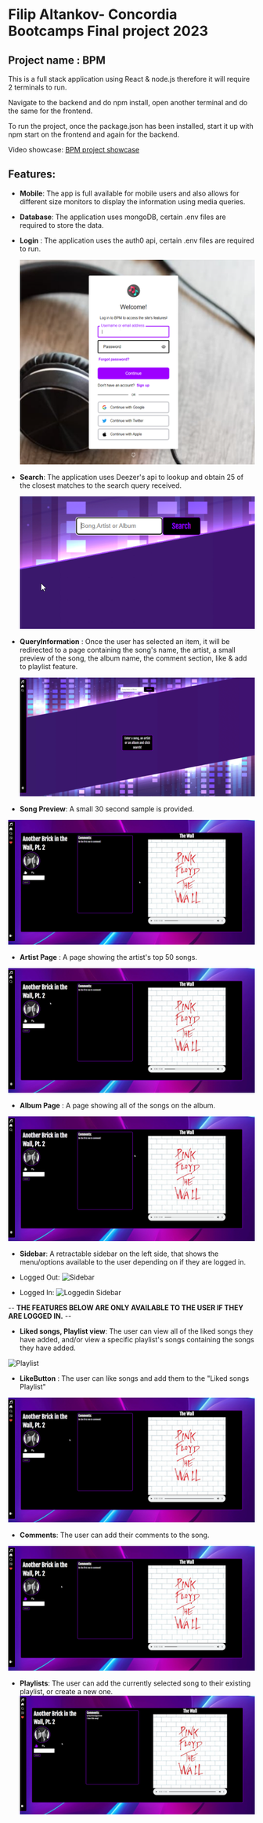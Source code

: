 # Filip Altankov- Concordia Bootcamps Final project 2023

## Project name : BPM

This is a full stack application using React & node.js therefore it will require 2 terminals to run.

Navigate to the backend and do npm install, open another terminal and do the same for the frontend.

To run the project, once the package.json has been installed, start it up with npm start on the frontend and again for the backend.

Video showcase: [BPM project showcase](https://www.youtube.com/watch?v=QAm2bYZvByk)

## Features:

- **Mobile**: The app is full available for mobile users and also allows for different size monitors to display the information using media queries.
- **Database**: The application uses mongoDB, certain .env files are required to store the data.
- **Login** : The application uses the auth0 api, certain .env files are required to run.

  ![LoginPicture](./readme%20Assets/login.png)

- **Search**: The application uses Deezer's api to lookup and obtain 25 of the closest matches to the search query received.

  ![Search](./readme%20Assets/search.png)

- **QueryInformation** : Once the user has selected an item, it will be redirected to a page containing the song's name, the artist, a small preview of the song, the album name, the comment section, like & add to playlist feature.

  ![Search Results](./readme%20Assets/Query%20Information.gif)

- **Song Preview**: A small 30 second sample is provided.

![Song Preview](./readme%20Assets/Song%20Preview.gif)

- **Artist Page** : A page showing the artist's top 50 songs.

![Artist Page](./readme%20Assets/Artist%20tracks.gif)

- **Album Page** : A page showing all of the songs on the album.

![Album tracks](./readme%20Assets/Album%20tracks.gif)

- **Sidebar**: A retractable sidebar on the left side, that shows the menu/options available to the user depending on if they are logged in.

- Logged Out: ![Sidebar](./readme%20Assets//Sidebar.gif)

- Logged In: ![Loggedin Sidebar](./readme%20Assets/Logged%20In%20Sidebar.gif)

-- **THE FEATURES BELOW ARE ONLY AVAILABLE TO THE USER IF THEY ARE LOGGED IN.** --

- **Liked songs, Playlist view**: The user can view all of the liked songs they have added, and/or view a specific playlist's songs containing the songs they have added.

![Playlist](./readme%20Assets/Playlists.gif)

- **LikeButton** : The user can like songs and add them to the "Liked songs Playlist"

![LikeButton](./readme%20Assets/Liked%20Song.gif)

- **Comments**: The user can add their comments to the song.

![Comments](./readme%20Assets//Comments.gif)

- **Playlists**: The user can add the currently selected song to their existing playlist, or create a new one.
  ![Createplaylist](./readme%20Assets/AddCreate%20Playlist.gif)
